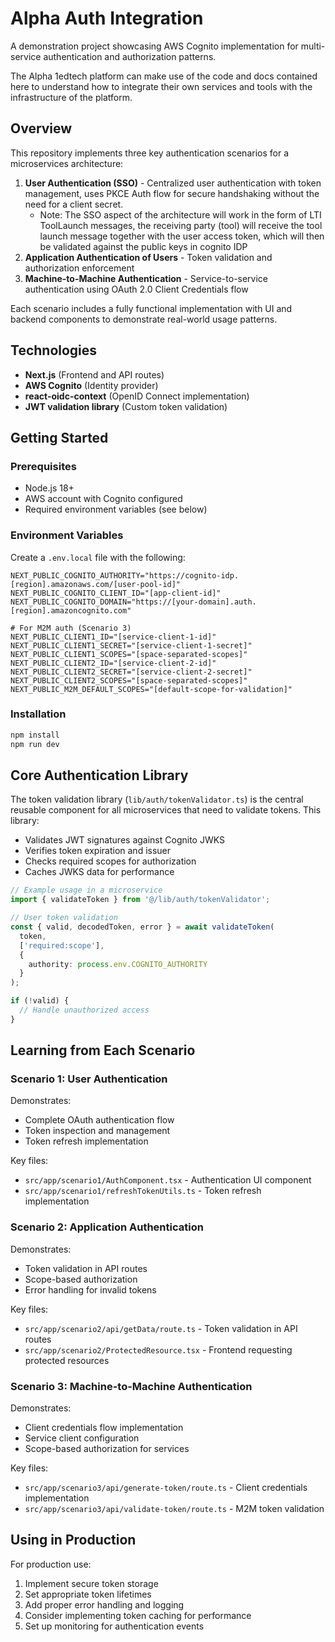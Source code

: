 # Alpha Auth Integration

A demonstration project showcasing AWS Cognito implementation for multi-service authentication and authorization patterns. 

The Alpha 1edtech platform can make use of the code and docs contained here to understand how to integrate their own services and tools with the infrastructure of the platform.

## Overview

This repository implements three key authentication scenarios for a microservices architecture:

1. **User Authentication (SSO)** - Centralized user authentication with token management, uses PKCE Auth flow for secure handshaking without the need for a client secret.
    - Note: The SSO aspect of the architecture will work in the form of LTI ToolLaunch messages, the receiving party (tool) will receive the tool launch message together with the user access token, which will then be validated against the public keys in cognito IDP
2. **Application Authentication of Users** - Token validation and authorization enforcement
3. **Machine-to-Machine Authentication** - Service-to-service authentication using OAuth 2.0 Client Credentials flow

Each scenario includes a fully functional implementation with UI and backend components to demonstrate real-world usage patterns.

## Technologies

- **Next.js** (Frontend and API routes)
- **AWS Cognito** (Identity provider)
- **react-oidc-context** (OpenID Connect implementation)
- **JWT validation library** (Custom token validation)

## Getting Started

### Prerequisites

- Node.js 18+
- AWS account with Cognito configured
- Required environment variables (see below)

### Environment Variables

Create a `.env.local` file with the following:

```
NEXT_PUBLIC_COGNITO_AUTHORITY="https://cognito-idp.[region].amazonaws.com/[user-pool-id]"
NEXT_PUBLIC_COGNITO_CLIENT_ID="[app-client-id]"
NEXT_PUBLIC_COGNITO_DOMAIN="https://[your-domain].auth.[region].amazoncognito.com"

# For M2M auth (Scenario 3)
NEXT_PUBLIC_CLIENT1_ID="[service-client-1-id]"
NEXT_PUBLIC_CLIENT1_SECRET="[service-client-1-secret]"
NEXT_PUBLIC_CLIENT1_SCOPES="[space-separated-scopes]"
NEXT_PUBLIC_CLIENT2_ID="[service-client-2-id]"
NEXT_PUBLIC_CLIENT2_SECRET="[service-client-2-secret]"
NEXT_PUBLIC_CLIENT2_SCOPES="[space-separated-scopes]"
NEXT_PUBLIC_M2M_DEFAULT_SCOPES="[default-scope-for-validation]"
```

### Installation

```bash
npm install
npm run dev
```

## Core Authentication Library

The token validation library (`lib/auth/tokenValidator.ts`) is the central reusable component for all microservices that need to validate tokens. This library:

- Validates JWT signatures against Cognito JWKS
- Verifies token expiration and issuer
- Checks required scopes for authorization
- Caches JWKS data for performance

```typescript
// Example usage in a microservice
import { validateToken } from '@/lib/auth/tokenValidator';

// User token validation
const { valid, decodedToken, error } = await validateToken(
  token,
  ['required:scope'],
  {
    authority: process.env.COGNITO_AUTHORITY
  }
);

if (!valid) {
  // Handle unauthorized access
}
```

## Learning from Each Scenario

### Scenario 1: User Authentication

Demonstrates:
- Complete OAuth authentication flow
- Token inspection and management
- Token refresh implementation

Key files:
- `src/app/scenario1/AuthComponent.tsx` - Authentication UI component
- `src/app/scenario1/refreshTokenUtils.ts` - Token refresh implementation

### Scenario 2: Application Authentication

Demonstrates:
- Token validation in API routes
- Scope-based authorization
- Error handling for invalid tokens

Key files:
- `src/app/scenario2/api/getData/route.ts` - Token validation in API routes
- `src/app/scenario2/ProtectedResource.tsx` - Frontend requesting protected resources

### Scenario 3: Machine-to-Machine Authentication

Demonstrates:
- Client credentials flow implementation
- Service client configuration
- Scope-based authorization for services

Key files:
- `src/app/scenario3/api/generate-token/route.ts` - Client credentials implementation
- `src/app/scenario3/api/validate-token/route.ts` - M2M token validation

## Using in Production

For production use:
1. Implement secure token storage
2. Set appropriate token lifetimes
3. Add proper error handling and logging
4. Consider implementing token caching for performance
5. Set up monitoring for authentication events
